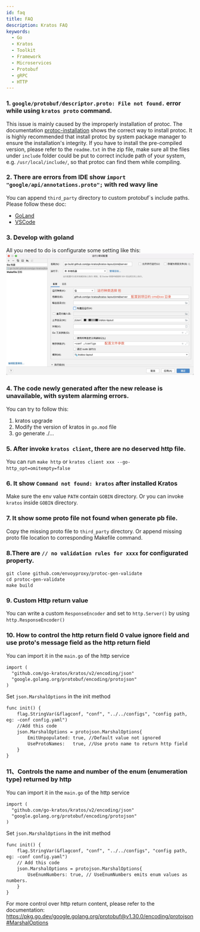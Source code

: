 ```yaml
---
id: faq
title: FAQ
description: Kratos FAQ
keywords:
  - Go 
  - Kratos
  - Toolkit
  - Framework
  - Microservices
  - Protobuf
  - gRPC
  - HTTP
---
```


### 1. `google/protobuf/descriptor.proto: File not found.` error while using `kratos proto` command.
This issue is mainly caused by the improperly installation of protoc. The documentation [protoc-installation](https://grpc.io/docs/protoc-installation/) shows the correct way to install protoc. It is highly recommended that install protoc by system package manager to ensure the installation's integrity. If you have to install the pre-compiled version, please refer to the `readme.txt` in the zip file, make sure all the files under `include` folder could be put to correct include path of your system, e.g. `/usr/local/include/`, so that protoc can find them while compiling.


### 2. There are errors from IDE show `import "google/api/annotations.proto";` with red wavy line 
You can append `third_party` directory to custom protobuf`s include paths. Please follow these doc:

* [GoLand](https://github.com/ksprojects/protobuf-jetbrains-plugin#configuration) 
* [VSCode](https://github.com/zxh0/vscode-proto3#extension-settings)

### 3. Develop with goland

All you need to do is configurate some setting like this:
<img src="/images/goland.png" width="650px" />

### 4. The code newly generated after the new release is unavailable, with system alarming errors.

You can try to follow this:
1. kratos upgrade
2. Modify the version of kratos in `go.mod` file
3. go generate ./...

### 5. After invoke `kratos client`, there are no deserved http file.

You can run `make http` or `kratos client xxx --go-http_opt=omitempty=false`

### 6. It show `Command not found: kratos` after installed Kratos

Make sure the env value `PATH` contain `GOBIN` directory. Or you can invoke `kratos` inside `GOBIN` directory.

### 7. It show some proto file not found when generate pb file.
Copy the missing proto file to `third_party` directory. Or append missing proto file location to corresponding Makefile command.

### 8.There are  `// no validation rules for xxxx` for configurated property.
```
git clone github.com/envoyproxy/protoc-gen-validate
cd protoc-gen-validate
make build
```

### 9. Custom Http return value

You can write a custom `ResponseEncoder` and set to `http.Server()` by using `http.ResponseEncoder()`

### 10. How to control the http return field 0 value ignore field and use proto's message field as the http return field

You can import it in the `main.go` of the http service

```
import (
  "github.com/go-kratos/kratos/v2/encoding/json"
  "google.golang.org/protobuf/encoding/protojson"
)
```

Set `json.MarshalOptions` in the init method

```
func init() {
    flag.StringVar(&flagconf, "conf", "../../configs", "config path, eg: -conf config.yaml")
    //Add this code
    json.MarshalOptions = protojson.MarshalOptions{
        EmitUnpopulated: true, //Default value not ignored
        UseProtoNames:   true, //Use proto name to return http field
    }
}
```

### 11、Controls the name and number of the enum (enumeration type) returned by http

You can import it in the `main.go` of the http service

```
import (
  "github.com/go-kratos/kratos/v2/encoding/json"
  "google.golang.org/protobuf/encoding/protojson"
)
```

Set `json.MarshalOptions` in the init method

```
func init() {
    flag.StringVar(&flagconf, "conf", "../../configs", "config path, eg: -conf config.yaml")
    // Add this code
    json.MarshalOptions = protojson.MarshalOptions{
        UseEnumNumbers: true, // UseEnumNumbers emits enum values as numbers.
    }
}
```

For more control over http return content, please refer to the documentation: https://pkg.go.dev/google.golang.org/protobuf@v1.30.0/encoding/protojson#MarshalOptions



